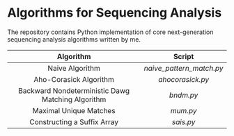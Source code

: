 # Algorithms for Sequencing Analysis
The repository contains Python implementation of core next-generation sequencing analysis algorithms written by me.

 **Algorithm** | **Script**|
|:----------------:|:----------------:|
| Naive Algorithm | *naive_pattern_match.py* |
| Aho-Corasick Algorithm | *ahocorasick.py* |
| Backward Nondeterministic Dawg Matching Algorithm | *bndm.py* |
|Maximal Unique Matches | *mum.py* |
|Constructing a Suffix Array | *sais.py* |
